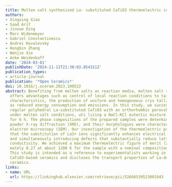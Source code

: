 ```yaml
---
title: Molten salt synthesized La- substituted CaTiO3 thermoelectric ceramics
authors:
- Xingxing Xiao
- Saad Arif
- Jinxue Ding
- Marc Widenmeyer
- Gabriel Constantinescu
- Andrei Kovalevsky
- Hongbin Zhang
- Wenjie Xie
- Anke Weidenkaff
date: '2024-03-01'
publishDate: '2024-11-11T21:38:03.854311Z'
publication_types:
- article-journal
publication: '*Open Ceramics*'
doi: 10.1016/j.oceram.2023.100522
abstract: Benefiting from molten salts as reaction media, molten salt synthesis (MSS)
  offers advantages such as control of local reaction conditions to tailor material
  characteristics, the production of uniform and homogeneous crys­ tallites, as well
  as reduced energy consumption and emissions. In this study, we successfully synthesized
  regular polyhedral La-substituted CaTiO3 with an orthorhombic perovskite structure
  under molten salt conditions, uti­ lizing a NaCl–KCl eutectic mixture at 1073 K
  for 6 h. The phase compositions of the prepared samples were determined through
  powder X-ray diffraction (XRD), and their morphologies were characterized via scanning
  electron microscopy (SEM). Our investigation of the thermoelectric properties reveals
  that the substitution of La3+ ions significantly enhances electrical conductivity
  and simultaneously introducing defects that substantially reduce lattice thermal
  conductivity. We achieved a maximum thermoelectric figure of merit (ZT) of approxi­
  mately 0.27 at about 1200 K for the sample with a nominal composition of Ca0.8La0.2TiO3.
  This study is intended as a reference to experimentalists working in MSS for synthesizing
  CaTiO3-based ceramics and discloses the transport properties of La-doped CaTiO3-based
  ceramics.
links:
- name: URL
  url: https://linkinghub.elsevier.com/retrieve/pii/S2666539523001943
---
```


